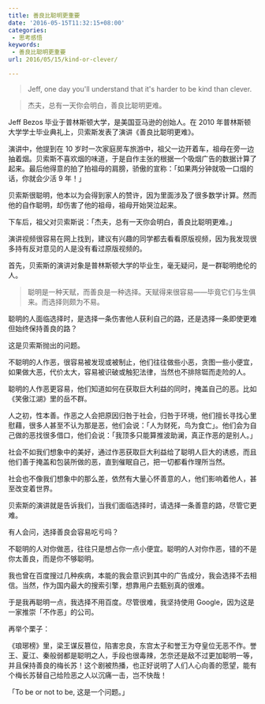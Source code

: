 ```yaml
---
title: 善良比聪明更重要
date: '2016-05-15T11:32:15+08:00'
categories:
 - 思考感悟
keywords:
 - 善良比聪明更重要
url: 2016/05/15/kind-or-clever/

---
```


> Jeff, one day you'll understand that it's harder to be kind than clever.

> 杰夫，总有一天你会明白，善良比聪明更难。

Jeff Bezos 毕业于普林斯顿大学，是美国亚马逊的创始人。在 2010 年普林斯顿大学学士毕业典礼上，贝索斯发表了演讲《善良比聪明更难》。

演讲中，他提到在 10 岁时一次家庭房车旅游中，祖父一边开着车，祖母在旁一边抽着烟。贝索斯不喜欢烟的味道，于是自作主张的根据一个吸烟广告的数据计算了起来。最后他得意的拍了拍祖母的肩膀，骄傲的宣称：「如果两分钟就吸一口烟的话，你就会少活 9 年！」

贝索斯很聪明，他本以为会得到家人的赞许，因为里面涉及了很多数学计算。然而他的自作聪明，却伤害了他的祖母，祖母开始哭泣起来。

下车后，祖父对贝索斯说：「杰夫，总有一天你会明白，善良比聪明更难。」

演讲视频很容易在网上找到，建议有兴趣的同学都去看看原版视频，因为我发现很多持有反对意见的人是没有看过原版视频的。

首先，贝索斯的演讲对象是普林斯顿大学的毕业生，毫无疑问，是一群聪明绝伦的人。

> 聪明是一种天赋，而善良是一种选择。天赋得来很容易——毕竟它们与生俱来。而选择则颇为不易。

聪明的人面临选择时，是选择一条伤害他人获利自己的路，还是选择一条即使更难但始终保持善良的路？

这是贝索斯抛出的问题。

不聪明的人作恶，很容易被发现或被制止，他们往往做些小恶，贪图一些小便宜，如果做大恶，代价太大，容易被识破或触犯法律，当然也不排除铤而走险的人。

聪明的人作恶更容易，他们知道如何在获取巨大利益的同时，掩盖自己的恶。比如《笑傲江湖》里的岳不群。

人之初，性本善。作恶之人会把原因归咎于社会，归咎于环境，他们擅长寻找心里慰藉，很多人甚至不认为那是恶，他们会说：「人为财死，鸟为食亡」。他们会为自己做的恶找很多借口，他们会说：「我顶多只能算推波助澜，真正作恶的是别人。」

社会不如我们想象中的美好，通过作恶获取巨大利益给了聪明人巨大的诱惑，而且他们善于掩盖和包装所做的恶，直到催眠自己，把一切都看作理所当然。

社会也不像我们想象中的那么差，依然有大量心怀善意的人，他们影响着他人，甚至改变着世界。

贝索斯的演讲就是告诉我们，当我们面临选择时，请选择一条善意的路，尽管它更难。

有人会问，选择善良会容易吃亏吗？

不聪明的人对你做恶，往往只是想占你一点小便宜。聪明的人对你作恶，错的不是你太善良，而是你不够聪明。

我也曾在百度搜过几种疾病，本能的我会意识到其中的广告成分，我会选择不去相信。当然，作为国内最大的搜索引擎，想靠用户去甄别真的很难。

于是我再聪明一点，我选择不用百度。尽管很难，我坚持使用 Google，因为这是一家推崇「不作恶」的公司。

再举个栗子：

《琅琊榜》里，梁王谋反篡位，陷害忠良，东宫太子和誉王为夺皇位无恶不作。誉王、夏江、秦般弱都是聪明之人，手段也很毒辣，怎奈还是敌不过更加聪明一等，并且保持善良的梅长苏！这个剧被热播，也正好说明了人们人心向善的愿望，能有个梅长苏替自己给险恶之人以沉痛一击，岂不快哉！

「To be or not to be, 这是一个问题。」
